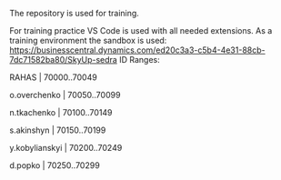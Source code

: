 The repository is used for training.

For training practice VS Code is used with all needed extensions.
As a training environment the sandbox is used: https://businesscentral.dynamics.com/ed20c3a3-c5b4-4e31-88cb-7dc71582ba80/SkyUp-sedra
ID Ranges:

RAHAS | 70000..70049 

o.overchenko | 70050..70099 

n.tkachenko | 70100..70149 

s.akinshyn | 70150..70199 

y.kobylianskyi | 70200..70249 

d.popko | 70250..70299 

